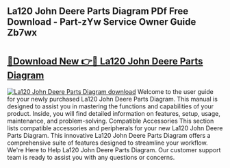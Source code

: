 ## La120 John Deere Parts Diagram PDf Free Download - Part-zYw Service Owner Guide Zb7wx

# <h2><a href="http://dfuhc6y.blite.top/?on=La120+John+Deere+Parts+Diagram">🔗Download New 👉🔴 La120 John Deere Parts Diagram</a></h2>

[![La120 John Deere Parts Diagram download](https://i.imgur.com/lujVjoI.png)](http://dfuhc6y.blite.top/?on=La120+John+Deere+Parts+Diagram)
Welcome to the user guide for your newly purchased La120 John Deere Parts Diagram. This manual is designed to assist you in mastering the functions and capabilities of your product. Inside, you will find detailed information on features, setup, usage, maintenance, and problem-solving. Compatible Accessories This section lists compatible accessories and peripherals for your new La120 John Deere Parts Diagram. This innovative La120 John Deere Parts Diagram offers a comprehensive suite of features designed to streamline your workflow. We're Here to Help La120 John Deere Parts Diagram. Our customer support team is ready to assist you with any questions or concerns.
